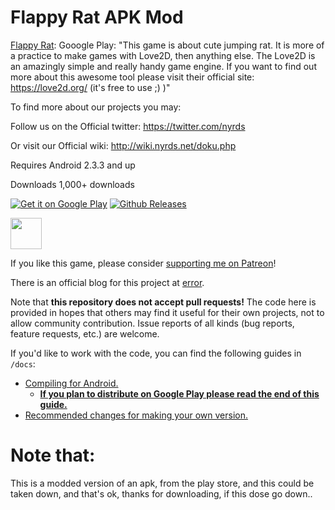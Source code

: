 # Flappy Rat APK Mod

[Flappy Rat]([https://shatteredpixel.com/shatteredpd/](https://play.google.com/store/apps/details?id=com.nyrds.jumpyrat)): Gooogle Play: "This game is about cute jumping rat. It is more of a practice to make games with Love2D, then anything else. The Love2D is an amazingly simple and really handy game engine. If you want to find out more about this awesome tool please visit their official site: https://love2d.org/ (it's free to use ;) )"

To find more about our projects you may:

Follow us on the Official twitter:
https://twitter.com/nyrds

Or visit our Official wiki:
http://wiki.nyrds.net/doku.php

Requires Android
2.3.3 and up

Downloads
1,000+ downloads

[![Get it on Google Play](https://camo.githubusercontent.com/ef03c4f5baa39b9194a4f715aa85e0b917d77dcff51e27206ca3681b1d43894c/68747470733a2f2f736861747465726564706978656c2e636f6d2f6173736574732f696d616765732f6261646765732f67706c61792e706e67)](https://play.google.com/store/apps/details?id=com.nyrds.jumpyrat)
[![Github Releases](https://shatteredpixel.com/assets/images/badges/github.png)](https://github.com/MarshMeadow/flappy-rat-mod/releases)

<img src="![1200px-ESRB_1998_Everyone svg](https://github.com/MarshMeadow/flappy-rat-mod/assets/88599122/86030473-a3a4-4993-b40e-70900fd61921)" width="50" height="50">

If you like this game, please consider [supporting me on Patreon]()!

There is an official blog for this project at [error]().

Note that **this repository does not accept pull requests!** The code here is provided in hopes that others may find it useful for their own projects, not to allow community contribution. Issue reports of all kinds (bug reports, feature requests, etc.) are welcome.

If you'd like to work with the code, you can find the following guides in `/docs`:
- [Compiling for Android.]()
    - **[If you plan to distribute on Google Play please read the end of this guide.]()**
- [Recommended changes for making your own version.]()

# **Note that:**
This is a modded version of an apk, from the play store, and this could be taken down, and that's ok, thanks for downloading, if this dose go down..
